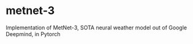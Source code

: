 # metnet-3
Implementation of MetNet-3, SOTA neural weather model out of Google Deepmind, in Pytorch
